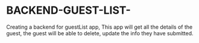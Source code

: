 # BACKEND-GUEST-LIST-

Creating a backend for guestList app, This app will get all the details of the guest, the guest will be able to delete, update the info they have submitted.